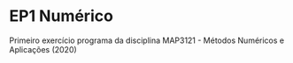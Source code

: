 # EP1 Numérico

Primeiro exercício programa da disciplina MAP3121 - Métodos Numéricos e Aplicações (2020)